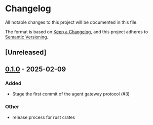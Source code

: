 # Changelog

All notable changes to this project will be documented in this file.

The format is based on [Keep a Changelog](https://keepachangelog.com/en/1.0.0/),
and this project adheres to [Semantic Versioning](https://semver.org/spec/v2.0.0.html).

## [Unreleased]

## [0.1.0](https://github.com/agntcy/agp/releases/tag/gateway-config-tests-grpc-v0.1.0) - 2025-02-09

### Added

- Stage the first commit of the agent gateway protocol (#3)

### Other

- release process for rust crates

